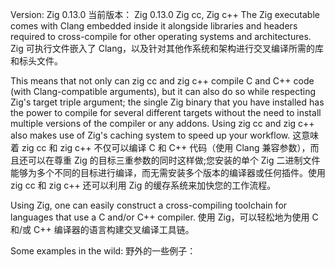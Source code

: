 Version: Zig 0.13.0  当前版本： Zig 0.13.0
Zig cc, Zig c++
The Zig executable comes with Clang embedded inside it alongside libraries and headers required to cross-compile for other operating systems and architectures.
Zig 可执行文件嵌入了 Clang，以及针对其他作系统和架构进行交叉编译所需的库和标头文件。

This means that not only can zig cc and zig c++ compile C and C++ code (with Clang-compatible arguments), but it can also do so while respecting Zig's target triple argument; the single Zig binary that you have installed has the power to compile for several different targets without the need to install multiple versions of the compiler or any addons. Using zig cc and zig c++ also makes use of Zig's caching system to speed up your workflow.
这意味着 zig cc 和 zig c++ 不仅可以编译 C 和 C++ 代码（使用 Clang 兼容参数），而且还可以在尊重 Zig 的目标三重参数的同时这样做;您安装的单个 Zig 二进制文件能够为多个不同的目标进行编译，而无需安装多个版本的编译器或任何插件。使用 zig cc 和 zig c++ 还可以利用 Zig 的缓存系统来加快您的工作流程。

Using Zig, one can easily construct a cross-compiling toolchain for languages that use a C and/or C++ compiler.
使用 Zig，可以轻松地为使用 C 和/或 C++ 编译器的语言构建交叉编译工具链。

Some examples in the wild:
野外的一些例子：
